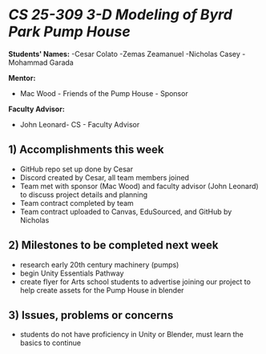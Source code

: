 # *CS 25-309 3-D Modeling of Byrd Park Pump House*

**Students' Names:**
-Cesar Colato 
-Zemas Zeamanuel
-Nicholas Casey
-Mohammad Garada

**Mentor:**
- Mac Wood - Friends of the Pump House - Sponsor

**Faculty Advisor:**
- John Leonard- CS - Faculty Advisor

## 1) Accomplishments this week ##
   - GitHub repo set up done by Cesar 
   - Discord created by Cesar, all team members joined
   - Team met with sponsor (Mac Wood) and faculty advisor (John Leonard) to discuss project details and planning
   - Team contract completed by team
   - Team contract uploaded to Canvas, EduSourced, and GitHub by Nicholas

## 2) Milestones to be completed next week ##
   - research early 20th century machinery (pumps)
   - begin Unity Essentials Pathway
   - create flyer for Arts school students to advertise joining our project to help create assets for the Pump House in blender

## 3) Issues, problems or concerns ##
   - students do not have proficiency in Unity or Blender, must learn the basics to continue
   
   


